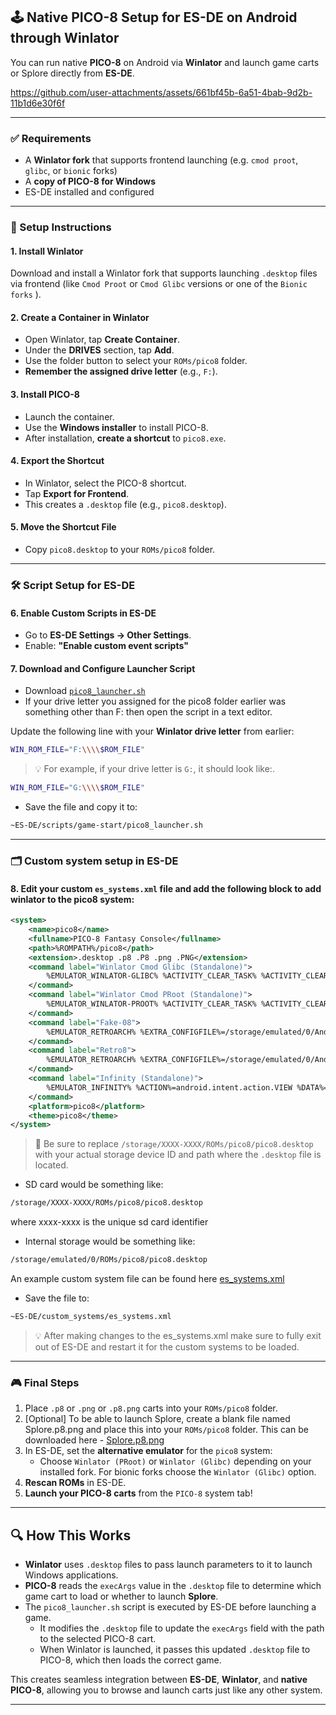 ## 🕹️ Native PICO-8 Setup for ES-DE on Android through Winlator

You can run native **PICO-8** on Android via **Winlator** and launch game carts or Splore directly from **ES-DE**.


https://github.com/user-attachments/assets/661bf45b-6a51-4bab-9d2b-11b1d6e30f6f


---

### ✅ Requirements

- A **Winlator fork** that supports frontend launching (e.g. `cmod proot`, `glibc`, or `bionic` forks)
- A **copy of PICO-8 for Windows**
- ES-DE installed and configured

---

### 🧩 Setup Instructions

#### 1. **Install Winlator**

Download and install a Winlator fork that supports launching `.desktop` files via frontend (like `Cmod Proot` or `Cmod Glibc` versions or one of the `Bionic forks` ).

#### 2. **Create a Container in Winlator**

- Open Winlator, tap **Create Container**.
- Under the **DRIVES** section, tap **Add**.
- Use the folder button to select your `ROMs/pico8` folder.
- **Remember the assigned drive letter** (e.g., `F:`).

#### 3. **Install PICO-8**

- Launch the container.
- Use the **Windows installer** to install PICO-8.
- After installation, **create a shortcut** to `pico8.exe`.

#### 4. **Export the Shortcut**

- In Winlator, select the PICO-8 shortcut.
- Tap **Export for Frontend**.
- This creates a `.desktop` file (e.g., `pico8.desktop`).

#### 5. **Move the Shortcut File**

- Copy `pico8.desktop` to your `ROMs/pico8` folder.

---

### 🛠️ Script Setup for ES-DE

#### 6. **Enable Custom Scripts in ES-DE**

- Go to **ES-DE Settings → Other Settings**.
- Enable: **"Enable custom event scripts"**

#### 7. **Download and Configure Launcher Script**

- Download [`pico8_launcher.sh`](https://github.com/RobZombie9043/es-de-pico8/blob/main/pico8_launcher.sh)
- If your drive letter you assigned for the pico8 folder earlier was something other than F: then open the script in a text editor.

Update the following line with your **Winlator drive letter** from earlier:

```bash
WIN_ROM_FILE="F:\\\\$ROM_FILE"
```

> 💡 For example, if your drive letter is `G:`, it should look like:.

```bash
WIN_ROM_FILE="G:\\\\$ROM_FILE"
```


- Save the file and copy it to:

```bash
~ES-DE/scripts/game-start/pico8_launcher.sh
```

---

### 🗂️ Custom system setup in ES-DE

#### 8. Edit your custom `es_systems.xml` file and add the following block to add winlator to the pico8 system:

```xml
<system>
    <name>pico8</name>
    <fullname>PICO-8 Fantasy Console</fullname>
    <path>%ROMPATH%/pico8</path>
    <extension>.desktop .p8 .P8 .png .PNG</extension>
    <command label="Winlator Cmod Glibc (Standalone)">
        %EMULATOR_WINLATOR-GLIBC% %ACTIVITY_CLEAR_TASK% %ACTIVITY_CLEAR_TOP% %EXTRA_shortcut_path%=/storage/XXXX-XXXX/ROMs/pico8/pico8.desktop
    </command>
    <command label="Winlator Cmod PRoot (Standalone)">
        %EMULATOR_WINLATOR-PROOT% %ACTIVITY_CLEAR_TASK% %ACTIVITY_CLEAR_TOP% %EXTRA_shortcut_path%=/storage/XXXX-XXXX/ROMs/pico8/pico8.desktop
    </command>
    <command label="Fake-08">
        %EMULATOR_RETROARCH% %EXTRA_CONFIGFILE%=/storage/emulated/0/Android/data/%ANDROIDPACKAGE%/files/retroarch.cfg %EXTRA_LIBRETRO%=/data/data/%ANDROIDPACKAGE%/cores/fake08_libretro_android.so %EXTRA_ROM%=%ROM%
    </command>
    <command label="Retro8">
        %EMULATOR_RETROARCH% %EXTRA_CONFIGFILE%=/storage/emulated/0/Android/data/%ANDROIDPACKAGE%/files/retroarch.cfg %EXTRA_LIBRETRO%=/data/data/%ANDROIDPACKAGE%/cores/retro8_libretro_android.so %EXTRA_ROM%=%ROM%
    </command>
    <command label="Infinity (Standalone)">
        %EMULATOR_INFINITY% %ACTION%=android.intent.action.VIEW %DATA%=%ROMPROVIDER%
    </command>
    <platform>pico8</platform>
    <theme>pico8</theme>
</system>
```

> 🔧 Be sure to replace `/storage/XXXX-XXXX/ROMs/pico8/pico8.desktop` with your actual storage device ID and path where the `.desktop` file is located.   
 - SD card would be something like:
```bash
/storage/XXXX-XXXX/ROMs/pico8/pico8.desktop
```
where xxxx-xxxx is the unique sd card identifier   

 - Internal storage would be something like:   
```bash
/storage/emulated/0/ROMs/pico8/pico8.desktop
```

An example custom system file can be found here [es_systems.xml](https://github.com/RobZombie9043/es-de-pico8/blob/main/es_systems.xml)

- Save the file to:
```bash
~ES-DE/custom_systems/es_systems.xml
```

> 💡 After making changes to the es_systems.xml make sure to fully exit out of ES-DE and restart it for the custom systems to be loaded.

---

### 🎮 Final Steps

1. Place `.p8` or `.png` or `.p8.png` carts into your `ROMs/pico8` folder.
2. [Optional] To be able to launch Splore, create a blank file named Splore.p8.png and place this into your `ROMs/pico8` folder. This can be downloaded here - [Splore.p8.png](https://github.com/RobZombie9043/es-de-pico8/blob/main/Splore.p8.png)
3. In ES-DE, set the **alternative emulator** for the `pico8` system:
   - Choose `Winlator (PRoot)` or `Winlator (Glibc)` depending on your installed fork. For bionic forks choose the `Winlator (Glibc)` option.
4. **Rescan ROMs** in ES-DE.
5. **Launch your PICO-8 carts** from the `PICO-8` system tab!
---

## 🔍 How This Works

- **Winlator** uses `.desktop` files to pass launch parameters to it to launch Windows applications.
- **PICO-8** reads the `execArgs` value in the `.desktop` file to determine which game cart to load or whether to launch **Splore**.
- The `pico8_launcher.sh` script is executed by ES-DE before launching a game.
   - It modifies the `.desktop` file to update the `execArgs` field with the path to the selected PICO-8 cart.
   - When Winlator is launched, it passes this updated `.desktop` file to PICO-8, which then loads the correct game.

This creates seamless integration between **ES-DE**, **Winlator**, and **native PICO-8**, allowing you to browse and launch carts just like any other system.

---
